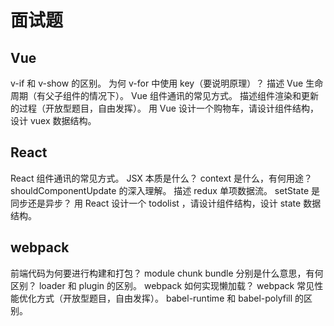 # 面试题

## Vue

v-if 和 v-show 的区别。
为何 v-for 中使用 key（要说明原理）？
描述 Vue 生命周期（有父子组件的情况下）。
Vue 组件通讯的常见方式。
描述组件渲染和更新的过程（开放型题目，自由发挥）。
用 Vue 设计一个购物车，请设计组件结构，设计 vuex 数据结构。

## React

React 组件通讯的常见方式。
JSX 本质是什么？
context 是什么，有何用途？
shouldComponentUpdate 的深入理解。
描述 redux 单项数据流。
setState 是同步还是异步？
用 React 设计一个 todolist ，请设计组件结构，设计 state 数据结构。

## webpack

前端代码为何要进行构建和打包？
module chunk bundle 分别是什么意思，有何区别？
loader 和 plugin 的区别。
webpack 如何实现懒加载？
webpack 常见性能优化方式（开放型题目，自由发挥）。
babel-runtime 和 babel-polyfill 的区别。
